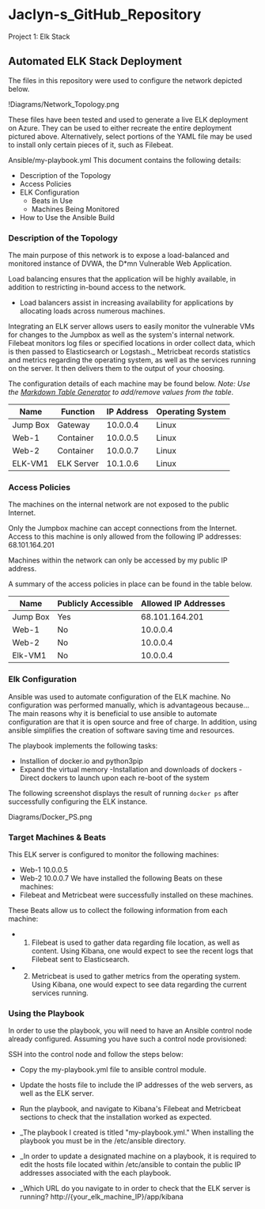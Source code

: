 # Jaclyn-s_GitHub_Repository
Project 1: Elk Stack
## Automated ELK Stack Deployment

The files in this repository were used to configure the network depicted below.

!Diagrams/Network_Topology.png

These files have been tested and used to generate a live ELK deployment on Azure. They can be used to either recreate the entire deployment pictured above. Alternatively, select portions of the YAML file may be used to install only certain pieces of it, such as Filebeat.

Ansible/my-playbook.yml
This document contains the following details:
- Description of the Topology
- Access Policies
- ELK Configuration
  - Beats in Use
  - Machines Being Monitored
- How to Use the Ansible Build


### Description of the Topology

The main purpose of this network is to expose a load-balanced and monitored instance of DVWA, the D*mn Vulnerable Web Application.

Load balancing ensures that the application will be highly available, in addition to restricting in-bound access to the network.
- Load balancers assist in increasing availability for applications by allocating loads across numerous machines.

Integrating an ELK server allows users to easily monitor the vulnerable VMs for changes to the Jumpbox as well as the system's internal network.
Filebeat monitors log files or specified locations in order collect data, which is then passed to Elasticsearch or Logstash._
Metricbeat records statistics and metrics regarding the operating system, as well as the services running on the server. It then delivers them to the output of your choosing. 

The configuration details of each machine may be found below.
_Note: Use the [Markdown Table Generator](http://www.tablesgenerator.com/markdown_tables) to add/remove values from the table_.

| Name     | Function   | IP Address | Operating System |
|----------|------------|------------|------------------|
| Jump Box | Gateway    | 10.0.0.4   | Linux            |
| Web-1    | Container  | 10.0.0.5   | Linux            |
| Web-2    | Container  | 10.0.0.7   | Linux            |
| ELK-VM1  | ELK Server | 10.1.0.6   | Linux            |

### Access Policies

The machines on the internal network are not exposed to the public Internet. 

Only the Jumpbox machine can accept connections from the Internet. Access to this machine is only allowed from the following IP addresses:
68.101.164.201

Machines within the network can only be accessed by my public IP address.

A summary of the access policies in place can be found in the table below.

| Name     | Publicly Accessible | Allowed IP Addresses |
|----------|---------------------|----------------------|
| Jump Box | Yes                 | 68.101.164.201       |
| Web-1    | No                  | 10.0.0.4             |
| Web-2    | No                  | 10.0.0.4             |
| Elk-VM1  | No                  | 10.0.0.4             |

### Elk Configuration

Ansible was used to automate configuration of the ELK machine. No configuration was performed manually, which is advantageous because...
The main reasons why it is beneficial to use ansible to automate configuration are that it is open source and free of charge. In addition, using ansible simplifies the creation of software saving time and resources. 

The playbook implements the following tasks:
 
- Installion of docker.io and python3pip
- Expand the virtual memory
-Installation and downloads of dockers
-Direct dockers to launch upon each re-boot of the system


The following screenshot displays the result of running `docker ps` after successfully configuring the ELK instance.

Diagrams/Docker_PS.png

### Target Machines & Beats
This ELK server is configured to monitor the following machines:
- Web-1  10.0.0.5
- Web-2  10.0.0.7
We have installed the following Beats on these machines:
- Filebeat and Metricbeat were successfully installed on these machines.

These Beats allow us to collect the following information from each machine:
-  1. Filebeat is used to gather data regarding file location, as well as content. Using Kibana, one would expect to see the recent logs that Filebeat sent to Elasticsearch.
-  2. Metricbeat is used to gather metrics from the operating system. Using Kibana, one would expect to see data regarding the current services running. 

### Using the Playbook
In order to use the playbook, you will need to have an Ansible control node already configured. Assuming you have such a control node provisioned: 

SSH into the control node and follow the steps below:
- Copy the my-playbook.yml file to ansible control module.
- Update the hosts file to include the IP addresses of the web servers, as well as the ELK server.
- Run the playbook, and navigate to Kibana's Filebeat and Metricbeat sections to check that the installation worked as expected.


- _The playbook I created is titled "my-playbook.yml." When installing the playbook you must be in the /etc/ansible directory.
- _In order to update a designated machine on a playbook, it is required to edit the hosts file located within /etc/ansible to contain the public IP addresses associated with the each playbook. 
- _Which URL do you navigate to in order to check that the ELK server is running?
http://{your_elk_machine_IP}/app/kibana
